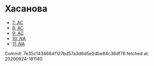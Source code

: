 # Хасанова
- [7: AC](7.md)
- [8: AC](8.md)
- [9: AC](9.md)
- [10: NA](10.md)
- [11: NA](11.md)

Commit: 7e35c1434684f127bd57a3d6d5e2dbe84c36df76
 fetched at: 20200924-181140
